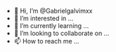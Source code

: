 - 👋 Hi, I’m @Gabrielgalvimxx
- 👀 I’m interested in ...
- 🌱 I’m currently learning ...
- 💞️ I’m looking to collaborate on ...
- 📫 How to reach me ...

<!---
Gabrielgalvimxx/Gabrielgalvimxx is a ✨ special ✨ repository because its `README.md` (this file) appears on your GitHub profile.
You can click the Preview link to take a look at your changes.
--->
